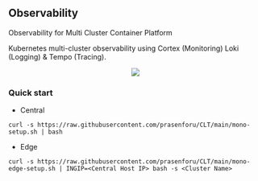 ## Observability
Observability for Multi Cluster Container Platform

Kubernetes multi-cluster observability using Cortex (Monitoring) Loki (Logging) & Tempo (Tracing).

<p align="center">
  <img src="https://github.com/cloudcafetech/observability/blob/main/observability-mono.png">
</p>

### Quick start

- Central

```curl -s https://raw.githubusercontent.com/prasenforu/CLT/main/mono-setup.sh | bash```

- Edge

```curl -s https://raw.githubusercontent.com/prasenforu/CLT/main/mono-edge-setup.sh | INGIP=<Central Host IP> bash -s <Cluster Name>```

